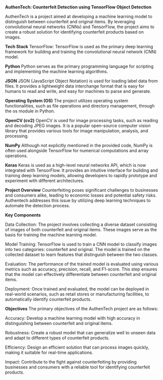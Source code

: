**AuthenTech: Counterfeit Detection using TensorFlow Object Detection**


AuthenTech is a project aimed at developing a machine learning model to distinguish between counterfeit and original items. By leveraging convolutional neural networks (CNNs) and TensorFlow, the project aims to create a robust solution for identifying counterfeit products based on images.

**Tech Stack**
TensorFlow: TensorFlow is used as the primary deep learning framework for building and training the convolutional neural network (CNN) model.

**Python**
Python serves as the primary programming language for scripting and implementing the machine learning algorithms.

**JSON**
JSON (JavaScript Object Notation) is used for loading label data from files. It provides a lightweight data interchange format that is easy for humans to read and write, and easy for machines to parse and generate.

**Operating System (OS)**
The project utilizes operating system functionalities, such as file operations and directory management, through the os module in Python.

**OpenCV (cv2)**
OpenCV is used for image processing tasks, such as reading and decoding JPEG images. It is a popular open-source computer vision library that provides various tools for image manipulation, analysis, and processing.

**NumPy**
Although not explicitly mentioned in the provided code, NumPy is often used alongside TensorFlow for numerical computations and array operations.

**Keras**
Keras is used as a high-level neural networks API, which is now integrated with TensorFlow. It provides an intuitive interface for building and training deep learning models, allowing developers to rapidly prototype and experiment with different architectures.

**Project Overview**
Counterfeiting poses significant challenges to businesses and consumers alike, leading to economic losses and potential safety risks. Authentech addresses this issue by utilizing deep learning techniques to automate the detection process.

**Key Components**

Data Collection: The project involves collecting a diverse dataset consisting of images of both counterfeit and original items. These images serve as the basis for training the machine learning model.

Model Training: TensorFlow is used to train a CNN model to classify images into two categories: counterfeit and original. The model is trained on the collected dataset to learn features that distinguish between the two classes.

Evaluation: The performance of the trained model is evaluated using various metrics such as accuracy, precision, recall, and F1-score. This step ensures that the model can effectively differentiate between counterfeit and original items.

Deployment: Once trained and evaluated, the model can be deployed in real-world scenarios, such as retail stores or manufacturing facilities, to automatically identify counterfeit products.


**Objectives**
The primary objectives of the AuthenTech project are as follows:

Accuracy: Develop a machine learning model with high accuracy in distinguishing between counterfeit and original items.

Robustness: Create a robust model that can generalize well to unseen data and adapt to different types of counterfeit products.

Efficiency: Design an efficient solution that can process images quickly, making it suitable for real-time applications.

Impact: Contribute to the fight against counterfeiting by providing businesses and consumers with a reliable tool for identifying counterfeit products.
